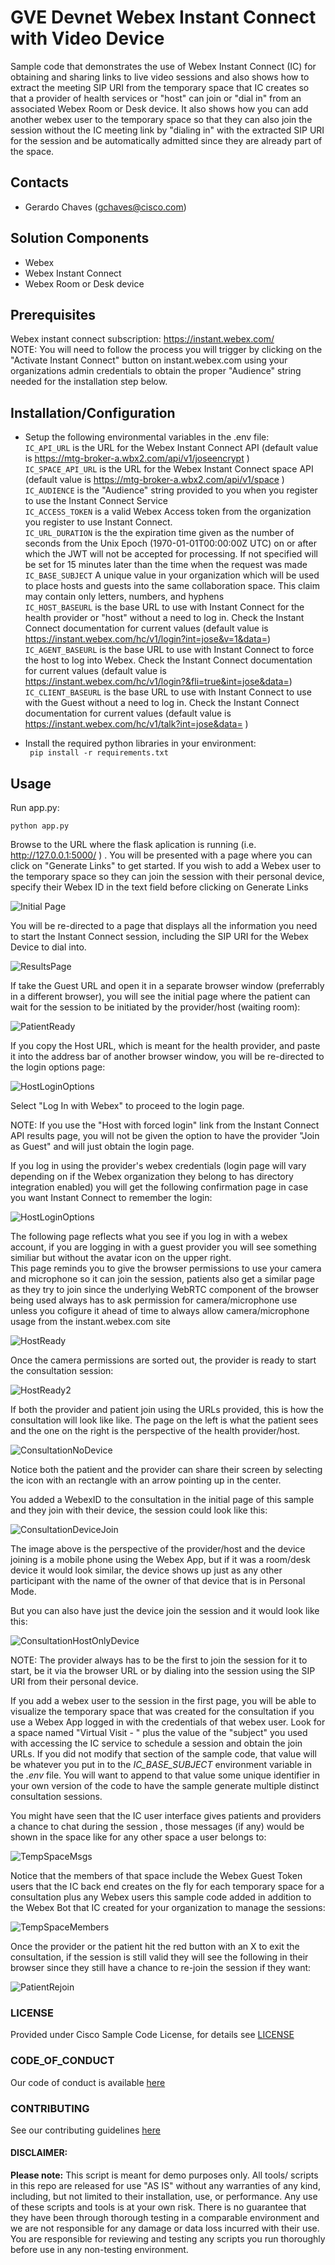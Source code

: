 # GVE Devnet Webex Instant Connect with Video Device

Sample code that demonstrates the use of Webex Instant Connect (IC) for obtaining and sharing links to live video sessions and also shows how to 
extract the meeting SIP URI from the temporary space that IC creates so that a provider of health services or "host" can join or "dial in" from an associated Webex Room or Desk device. 
It also shows how you can add another webex user to the temporary space so that they can also join the session without the IC meeting link 
by "dialing in" with the extracted SIP URI for the session and be automatically admitted since they are already part of the space.

## Contacts
* Gerardo Chaves (gchaves@cisco.com)

## Solution Components
* Webex
* Webex Instant Connect
* Webex Room or Desk device


## Prerequisites
Webex instant connect subscription:  https://instant.webex.com/  
NOTE: You will need to follow the process you will trigger by clicking on the "Activate Instant Connect" button on instant.webex.com using your 
organizations admin credentials to obtain the proper "Audience" string needed for the installation step below.  

## Installation/Configuration

  - Setup the following environmental variables in the .env file:  
        `IC_API_URL` is the URL for the Webex Instant Connect API (default value is https://mtg-broker-a.wbx2.com/api/v1/joseencrypt )   
        `IC_SPACE_API_URL` is the URL for the Webex Instant Connect space API (default value is https://mtg-broker-a.wbx2.com/api/v1/space )   
        `IC_AUDIENCE` is the "Audience" string provided to you when you register to use the Instant Connect Service  
        `IC_ACCESS_TOKEN` is a valid Webex Access token from the organization you register to use Instant Connect.  
        `IC_URL_DURATION` is the the expiration time given as the number of seconds from the Unix Epoch (1970-01-01T00:00:00Z UTC) on or after which the JWT will not be accepted for processing. If not specified will be set for 15 minutes later than the time when the request was made    
        `IC_BASE_SUBJECT`  A unique value in your organization which will be used to place hosts and guests into the same collaboration space. This claim may contain only letters, numbers, and hyphens  
        `IC_HOST_BASEURL` is the base URL to use with Instant Connect for the health provider or "host" without a need to log in.  Check the Instant Connect documentation for current values (default value is https://instant.webex.com/hc/v1/login?int=jose&v=1&data=)  
        `IC_AGENT_BASEURL` is the base URL to use with Instant Connect to force the host to log into Webex.  Check the Instant Connect documentation for current values (default value is https://instant.webex.com/hc/v1/login?&fli=true&int=jose&data=)  
        `IC_CLIENT_BASEURL` is the base URL to use with Instant Connect to use with the Guest without a need to log in. Check the Instant Connect documentation for current values (default value is https://instant.webex.com/hc/v1/talk?int=jose&data= )  
 
  - Install the required python libraries in your environment:  
``` pip install -r requirements.txt```  


## Usage

Run app.py:  

```python app.py```  

Browse to the URL where the flask aplication is running (i.e. http://127.0.0.1:5000/ ) . You will be presented with a page where you can click on "Generate Links" to get started. 
If you wish to add a Webex user to the temporary space so they can join the session with their personal device, specify their Webex ID in the text field before clicking on Generate Links


![Initial Page](./IMAGES/InitialPage.png)



You will be re-directed to a page that displays all the information you need to start the Instant Connect session, including the SIP URI for the Webex Device
 to dial into.  

![ResultsPage](./IMAGES/ResultsPage.png)

If take the Guest URL and open it in a separate browser window (preferrably in a different browser), you will see the 
initial page where the patient can wait for the session to be initiated by the provider/host (waiting room):  
  
![PatientReady](./IMAGES/PatientReady.png)

If you copy the Host URL, which is meant for the health provider, and paste it into the address bar of another browser window, 
you will be re-directed to the login options page:  

![HostLoginOptions](./IMAGES/HostLoginOptions.png)

Select "Log In with Webex" to proceed to the login page.  
  
NOTE: If you use the "Host with forced login" link from the Instant Connect API results page, you will not be given the option 
to have the provider "Join as Guest" and will just obtain the login page.

If you log in using the provider's webex credentials (login page will vary depending on if the Webex organization they belong to 
has directory integration enabled) you will get the following confirmation page in case you want Instant Connect to remember the login:  

![HostLoginOptions](./IMAGES/HostLoginRemember.png)
  
The following page reflects what you see if you log in with a webex account, if you are logging in with a guest provider you will 
see something similiar but without the avatar icon on the upper right.  
This page reminds you to give the browser permissions to use your camera and microphone so it can join the session, patients also 
get a similar page as they try to join since the underlying WebRTC component of the browser being used always has to ask permission 
for camera/microphone use unless you cofigure it ahead of time to always allow camera/microphone usage from the instant.webex.com site  


![HostReady](./IMAGES/HostReady.png)

Once the camera permissions are sorted out, the provider is ready to start the consultation session:  

![HostReady2](./IMAGES/HostReady2.png)

If both the provider and patient join using the URLs provided, this is how the consultation will look like like. The page on the left 
is what the patient sees and the one on the right is the perspective of the health provider/host.  

![ConsultationNoDevice](./IMAGES/ConsultationNoDevice.png)
  
Notice both the patient and the provider can share their screen by selecting the icon with an rectangle with an arrow 
pointing up in the center.  

You added a WebexID to the consultation in the initial page of this sample and they join with their device, the 
session could look like this:  

![ConsultationDeviceJoin](./IMAGES/ConsultationDeviceJoin.png)

The image above is the perspective of the provider/host and the device joining is a mobile phone using the Webex App, but 
if it was a room/desk device it would look similar, the device shows up just as any other participant with the name of the 
owner of that device that is in Personal Mode.  

But you can also have just the device join the session and it would look like this:  

![ConsultationHostOnlyDevice](./IMAGES/ConsultationHostOnlyDevice.png)  
  
NOTE: The provider always has to be the first to join the session for it to start, be it via the browser URL or by dialing into 
the session using the SIP URI from their personal device.  

If you add a webex user to the session in the first page, you will be able to visualize the temporary space that was created 
for the consultation if you use a Webex App logged in with the credentials of that webex user. Look for a space named 
"Virtual Visit - " plus the value of the "subject" you used with accessing the IC service to schedule a session 
and obtain the join URLs. If you did not modify that section of the sample code, that value will be whatever you put in to the 
*IC_BASE_SUBJECT* environment variable in the *.env* file. You will want to append to that value some unique identifier in your 
own version of the code to have the sample generate multiple distinct consultation sessions.  

You might have seen that the IC user interface gives patients and providers a chance to chat during the session , those messages
(if any) would be shown in the space like for any other space a user belongs to:  

![TempSpaceMsgs](./IMAGES/TempSpaceMsgs.png)

Notice that the members of that space include the Webex Guest Token users that the IC back end creates on the fly for each 
temporary space for a consultation plus any Webex users this sample code added in addition to the Webex Bot that IC created 
for your organization to manage the sessions:  

![TempSpaceMembers](./IMAGES/TempSpaceMembers.png)

Once the provider or the patient hit the red button with an X to exit the consultation, if the session is still valid 
they will see the following in their browser since they still have a chance to re-join the session if they want:  

![PatientRejoin](./IMAGES/PatientRejoin.png)


### LICENSE

Provided under Cisco Sample Code License, for details see [LICENSE](LICENSE.md)

### CODE_OF_CONDUCT

Our code of conduct is available [here](CODE_OF_CONDUCT.md)

### CONTRIBUTING

See our contributing guidelines [here](CONTRIBUTING.md)

#### DISCLAIMER:
<b>Please note:</b> This script is meant for demo purposes only. All tools/ scripts in this repo are released for use "AS IS" without any warranties of any kind, including, but not limited to their installation, use, or performance. Any use of these scripts and tools is at your own risk. There is no guarantee that they have been through thorough testing in a comparable environment and we are not responsible for any damage or data loss incurred with their use.
You are responsible for reviewing and testing any scripts you run thoroughly before use in any non-testing environment.